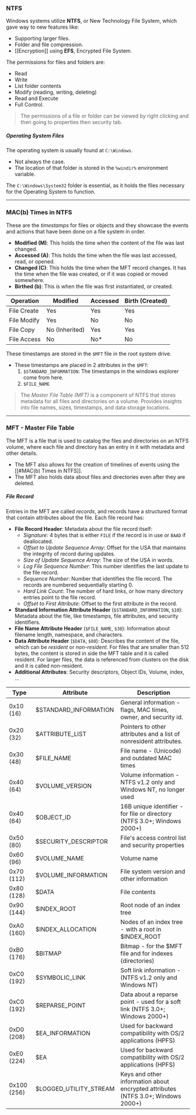 ### NTFS

Windows systems utilize **NTFS**, or New Technology File System, which gave way to new features like:
- Supporting larger files.
- Folder and file compression.
- [[Encryption]] using **EFS**, Encrypted File System.

The permissions for files and folders are:
- Read
- Write
- List folder contents
- Modify (reading, writing, deleting)
- Read and Execute
- Full Control.

> The permissions of  a file or folder can be viewed by right clicking and then going to properties then security tab.

##### Operating System Files

The operating system is usually found at `C:\Windows`.
- Not always the case.
- The location of that folder is stored in the `%windir%` environment variable.

The `C:\Windows\System32` folder is essential, as it holds the files necessary for the Operating System to function.

---
### MAC(b) Times in NTFS

These are the *timestamps* for files or objects and they showcase the events and actions that have been done on a file system in order. 
- **Modified (M)**: This holds the time when the content of the file was last changed. 
- **Accessed (A)**: This holds the time when the file was last accessed, read, or opened.
- **Changed (C)**: This holds the time when the MFT record changes. It has the time when the file was created, or if it was copied or moved somewhere.
- **Birthed (b)**: This is when the file was first instantiated, or created.

| Operation   | Modified       | Accessed | Birth (Created) |
| ----------- | -------------- | -------- | --------------- |
| File Create | Yes            | Yes      | Yes             |
| File Modify | Yes            | No       | No              |
| File Copy   | No (Inherited) | Yes      | Yes             |
| File Access | No             | No*      | No              |

These timestamps are stored in the `$MFT` file in the root system drive.
- These timestamps are placed in 2 attributes in the `$MFT`:
	1. `$STANDARD_INFORMATION`: The timestamps in the windows explorer come from here.
	2. `$FILE_NAME`

> The *Master File Table (MFT)* is a component of NTFS that stores metadata for all files and directories on a volume. Provides insights into file names, sizes, timestamps, and data storage locations.

---
### MFT - Master File Table

The MFT is a file that is used to catalog the files and directories on an NTFS volume, where each file and directory has an entry in it with metadata and other details.
- The MFT also allows for the creation of timelines of events using the [[#MAC(b) Times in NTFS]].
- The MFT also holds data about files and directories even after they are deleted.

##### File Record

Entries in the MFT are called *records*, and records have a structured format that contain attributes about the file. Each file record has:
- **File Record Header**: Metadata about the file record itself:
	- *Signature*: 4 bytes that is either `FILE` if the record is in use or `BAAD` if deallocated.
	- *Offset to Update Sequence Array*: Offset for the USA that maintains the integrity of record during updates.
	- *Size of Update Sequence Array*: The size of the USA in words.
	- *Log File Sequence Number*: This number identifies the last update to the file record.
	- *Sequence Number*: Number that identifies the file record. The records are numbered sequentially starting 0.
	- *Hard Link Count*: The number of hard links, or how many directory entries point to the file record.
	- *Offset to First Attribute*: Offset to the first attribute in the record.
- **Standard Information Attribute Header** (`$STANDARD_INFORMATION`, `$10`): Metadata about the file, like timestamps, file attributes, and security identifiers.
- **File Name Attribute Header** (`$FILE_NAME`, `$30`): Information about filename length, namespace, and characters.
- **Data Attribute Header** (`$DATA`, `$80`): Describes the content of the file, which can be *resident* or *non-resident*. For files that are smaller than 512 bytes, the content is stored in side the MFT table and it is called resident. For larger files, the data is referenced from clusters on the disk and it is called non-resident. 
- **Additional Attributes**: Security descriptors, Object IDs, Volume, index, ...

| Type        | Attribute              | Description                                                                      |
| ----------- | ---------------------- | -------------------------------------------------------------------------------- |
| 0x10 (16)   | $STANDARD_INFORMATION  | General information - flags, MAC times, owner, and security id.                  |
| 0x20 (32)   | $ATTRIBUTE_LIST        | Pointers to other attributes and a list of nonresident attributes.               |
| 0x30 (48)   | $FILE_NAME             | File name - (Unicode) and outdated MAC times                                     |
| 0x40 (64)   | $VOLUME_VERSION        | Volume information - NTFS v1.2 only and Windows NT, no longer used               |
| 0x40 (64)   | $OBJECT_ID             | 16B unique identifier - for file or directory (NTFS 3.0+; Windows 2000+)         |
| 0x50 (80)   | $SECURITY_DESCRIPTOR   | File's access control list and security properties                               |
| 0x60 (96)   | $VOLUME_NAME           | Volume name                                                                      |
| 0x70 (112)  | $VOLUME_INFORMATION    | File system version and other information                                        |
| 0x80 (128)  | $DATA                  | File contents                                                                    |
| 0x90 (144)  | $INDEX_ROOT            | Root node of an index tree                                                       |
| 0xA0 (160)  | $INDEX_ALLOCATION      | Nodes of an index tree - with a root in $INDEX_ROOT                              |
| 0xB0 (176)  | $BITMAP                | Bitmap - for the $MFT file and for indexes (directories)                         |
| 0xC0 (192)  | $SYMBOLIC_LINK         | Soft link information - (NTFS v1.2 only and Windows NT)                          |
| 0xC0 (192)  | $REPARSE_POINT         | Data about a reparse point - used for a soft link (NTFS 3.0+; Windows 2000+)     |
| 0xD0 (208)  | $EA_INFORMATION        | Used for backward compatibility with OS/2 applications (HPFS)                    |
| 0xE0 (224)  | $EA                    | Used for backward compatibility with OS/2 applications (HPFS)                    |
| 0x100 (256) | $LOGGED_UTILITY_STREAM | Keys and other information about encrypted attributes (NTFS 3.0+; Windows 2000+) |
